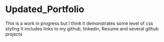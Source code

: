 # Updated_Portfolio

This is a work in progress but I think it demonstrates some level of css styling 
It includes links to my github, linkedin, Resume and several github projects